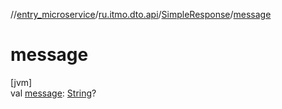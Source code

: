 //[entry_microservice](../../../index.md)/[ru.itmo.dto.api](../index.md)/[SimpleResponse](index.md)/[message](message.md)

# message

[jvm]\
val [message](message.md): [String](https://kotlinlang.org/api/core/kotlin-stdlib/kotlin/-string/index.html)?